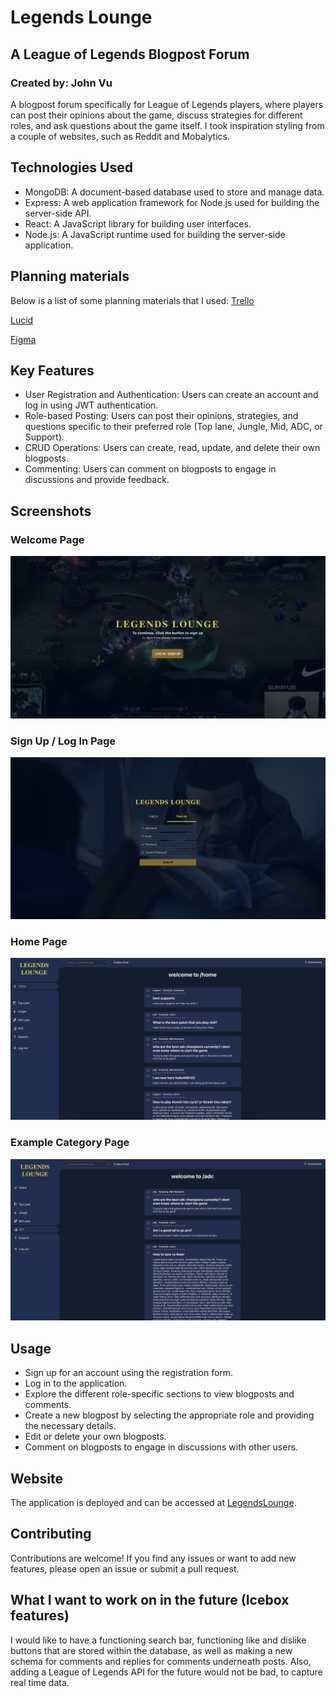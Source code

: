 # Legends Lounge
## A League of Legends Blogpost Forum
### Created by: John Vu

A blogpost forum specifically for League of Legends players, where players can post their opinions about the game, discuss strategies for different roles, and ask questions about the game itself. I took inspiration styling from a couple of websites, such as Reddit and Mobalytics.

## Technologies Used

- MongoDB: A document-based database used to store and manage data.
- Express: A web application framework for Node.js used for building the server-side API.
- React: A JavaScript library for building user interfaces.
- Node.js: A JavaScript runtime used for building the server-side application.

## Planning materials
Below is a list of some planning materials that I used:
[Trello](https://trello.com/invite/b/I5AJmZDy/ATTI9b942beecb2b651cbddfe2370a01ec690612AFD7/legendslounge)

[Lucid](https://lucid.app/lucidchart/a7610040-97e8-4285-87fe-0d24291e7dcd/edit?viewport_l[…]C909%2C0_0&invitationId=inv_15b719f8-75fa-49e1-b352-1acdfd2d585e)

[Figma](https://www.figma.com/file/0byxbJiTW3hSeXei68Nej5/Untitled?type=design&node-id=0%3A1&mode=design&t=L1OuRT8ifSrfTL7F-1)

## Key Features

- User Registration and Authentication: Users can create an account and log in using JWT authentication.
- Role-based Posting: Users can post their opinions, strategies, and questions specific to their preferred role (Top lane, Jungle, Mid, ADC, or Support).
- CRUD Operations: Users can create, read, update, and delete their own blogposts.
- Commenting: Users can comment on blogposts to engage in discussions and provide feedback.

## Screenshots

### Welcome Page
![WelcomePage](https://github.com/johntrinhvu/LegendsLounge/blob/main/public/screenshots/welcomePage.png)

### Sign Up / Log In Page
![SignupPage](https://github.com/johntrinhvu/LegendsLounge/blob/main/public/screenshots/signupPage.png)

### Home Page
![HomePage](https://github.com/johntrinhvu/LegendsLounge/blob/main/public/screenshots/homePage.png)

### Example Category Page
![CatPage](https://github.com/johntrinhvu/LegendsLounge/blob/main/public/screenshots/exCatPage.png)

## Usage

- Sign up for an account using the registration form.
- Log in to the application.
- Explore the different role-specific sections to view blogposts and comments.
- Create a new blogpost by selecting the appropriate role and providing the necessary details.
- Edit or delete your own blogposts.
- Comment on blogposts to engage in discussions with other users.

## Website

The application is deployed and can be accessed at [LegendsLounge](https://legendslounge-b82e25ecba3a.herokuapp.com/).

## Contributing

Contributions are welcome! If you find any issues or want to add new features, please open an issue or submit a pull request.

## What I want to work on in the future (Icebox features)

I would like to have a functioning search bar, functioning like and dislike buttons that are stored within the database, as well as making a new schema for comments and replies for comments underneath posts. Also, adding a League of Legends API for the future would not be bad, to capture real time data.


